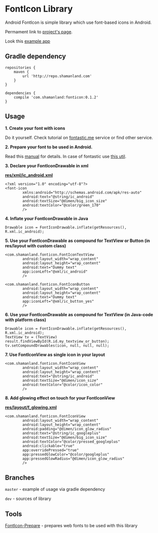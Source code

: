 FontIcon Library
====

Android FontIcon is simple library which use font-based icons in Android.

Permament link to [project's page][1].

Look this [example app][2]

Gradle dependency
----

    repositories {
        maven {
            url 'http://repo.shamanland.com'
        }
    }

    dependencies {
        compile 'com.shamanland:fonticon:0.1.2'
    }

Usage
----

**1. Create your font with icons**

Do it yourself. Check tutorial on [fontastic.me][4] service or find other service.

**2. Prepare your font to be used in Android.**

Read this [manual][5] for details. In case of fontastic use [this util][3].

**3. Declare your FontIconDrawable in xml**

[**res/xml/ic_android.xml**][6]

    <?xml version="1.0" encoding="utf-8"?>
    <font-icon
            xmlns:android="http://schemas.android.com/apk/res-auto"
            android:text="@string/ic_android"
            android:textSize="@dimen/big_icon_size"
            android:textColor="@color/green_170"
            />

**4. Inflate your FontIconDrawable in Java**

    Drawable icon = FontIconDrawable.inflate(getResources(), R.xml.ic_android);

**5. Use your FontIconDrawable as compound for TextView or Button (in res/layout with custom class)**

    <com.shamanland.fonticon.FontIconTextView
            android:layout_width="wrap_content"
            android:layout_height="wrap_content"
            android:text="Dummy text"
            app:iconLeft="@xml/ic_android"
            />

    <com.shamanland.fonticon.FontIconButton
            android:layout_width="wrap_content"
            android:layout_height="wrap_content"
            android:text="Dummy text"
            app:iconLeft="@xml/ic_button_yes"
            />

**6. Use your FontIconDrawable as compound for TextView (in Java-code with platform class)**

    Drawable icon = FontIconDrawable.inflate(getResources(), R.xml.ic_android);
    TextView tv = (TextView) result.findViewById(R.id.my_textview_or_button);
    tv.setCompoundDrawables(icon, null, null, null);

**7. Use FontIconView as single icon in your layout**

    <com.shamanland.fonticon.FontIconView
            android:layout_width="wrap_content"
            android:layout_height="wrap_content"
            android:text="@string/ic_android"
            android:textSize="@dimen/icon_size"
            android:textColor="@color/icon_color"
            />

**8. Add glowing effect on touch for your FontIconView**

[**res/layout/f_glowing.xml**][7]

    <com.shamanland.fonticon.FontIconView
            android:layout_width="wrap_content"
            android:layout_height="wrap_content"
            android:padding="@dimen/icon_glow_radius"
            android:text="@string/ic_googleplus"
            android:textSize="@dimen/big_icon_size"
            android:textColor="@color/pressed_googleplus"
            android:clickable="true"
            app:overridePressed="true"
            app:pressedGlowColor="@color/googleplus"
            app:pressedGlowRadius="@dimen/icon_glow_radius"
            />

Branches
----

`master` - example of usage via gradle dependency

`dev` - sources of library

Tools
----

[FontIcon-Prepare][3] - prepares web fonts to be used with this library


[1]: http://blog.shamanland.com/p/android-fonticon-library.html
[2]: https://docs.google.com/file/d/0Bwh0SNLPmjQBbXJVd3c3S2hfVTg/preview
[3]: http://github.com/shamanland/fonticon-prepare/
[4]: http://fontastic.me/howto
[5]: http://blog.shamanland.com/2013/11/how-to-use-icon-fonts-in-android.html
[6]: http://github.com/shamanland/fonticon/blob/dev/app/src/main/res/xml/ic_android.xml
[7]: http://github.com/shamanland/fonticon/blob/dev/app/src/main/res/layout/f_glowing.xml
